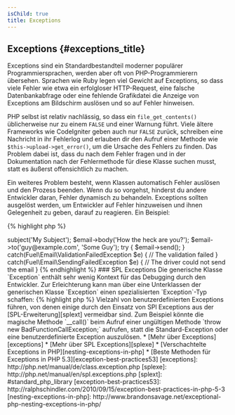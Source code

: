 ```yaml
---
isChild: true
title: Exceptions
---
```


## Exceptions {#exceptions_title}

Exceptions sind ein Standardbestandteil moderner populärer Programmiersprachen, werden aber oft von PHP-Programmierern übersehen. Sprachen wie Ruby legen viel Gewicht auf Exceptions, so dass viele Fehler wie etwa ein erfolgloser HTTP-Request, eine falsche Datenbankabfrage oder eine fehlende Grafikdatei die Anzeige von Exceptions am Bildschirm auslösen und so auf Fehler hinweisen.

PHP selbst ist relativ nachlässig, so dass ein `file_get_contents()` üblicherweise nur zu einem `FALSE` und einer Warnung führt. Viele ältere Frameworks wie CodeIgniter geben auch nur `FALSE` zurück, schreiben eine Nachricht in ihr Fehlerlog und erlauben dir den Aufruf einer Methode wie `$this->upload->get_error()`, um die Ursache des Fehlers zu finden. Das Problem dabei ist, dass du nach dem Fehler fragen und in der Dokumentation nach der Fehlermethode für diese Klasse suchen musst, statt es äußerst offensichtlich zu machen.

Ein weiteres Problem besteht, wenn Klassen automatisch Fehler auslösen und den Prozess beenden. Wenn du so vorgehst, hinderst du andere Entwickler daran, Fehler dynamisch zu behandeln. Exceptions sollten ausgelöst werden, um Entwickler auf Fehler hinzuweisen und ihnen Gelegenheit zu geben, darauf zu reagieren. Ein Beispiel:

{% highlight php %}
<?php
$email = new Fuel\Email;
$email->subject('My Subject');
$email->body('How the heck are you?');
$email->to('guy@example.com', 'Some Guy');

try
{
    $email->send();
}
catch(Fuel\Email\ValidationFailedException $e)
{
    // The validation failed
}
catch(Fuel\Email\SendingFailedException $e)
{
    // The driver could not send the email
}
{% endhighlight %}

### SPL Exceptions

Die generische Klasse `Exception` enthält sehr wenig Kontext für das Debugging durch den Entwickler. Zur Erleichterung kann man über eine Unterklassen der generischen Klasse `Exception` einen spezialisierten `Exception`-Typ schaffen:

{% highlight php %}
<?php
class ValidationException extends Exception {}
{% endhighlight %}

So kannst du mehrere `catch`-Blöcke einrichten und unterschiedliche Exceptions auch unterschiedlich behandeln. Das kan zu einer <em>Vielzahl</em> von benutzerdefinierten Exceptions führen, von denen einige durch den Einsatz von SPl Exceptions aus der  [SPL-Erweiterung][splext] vermeidbar sind.

Zum Beispiel könnte die magische Methode `__call()` beim Aufruf einer ungültigen Methode `throw new BadFunctionCallException;` aufrufen, statt die Standard-Exception oder eine benutzerdefinierte Exception auszulösen.

* [Mehr über Exceptions][exceptions]
* [Mehr über SPL Exceptions][splexe]
* [Verschachtelte Exceptions in PHP][nesting-exceptions-in-php]
* [Beste Methoden für Exceptions in PHP 5.3][exception-best-practices53]

[exceptions]: http://php.net/manual/de/class.exception.php
[splexe]: http://php.net/manual/en/spl.exceptions.php
[splext]: #standard_php_library
[exception-best-practices53]: http://ralphschindler.com/2010/09/15/exception-best-practices-in-php-5-3
[nesting-exceptions-in-php]: http://www.brandonsavage.net/exceptional-php-nesting-exceptions-in-php/
